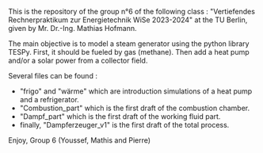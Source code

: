 This is the repository of the group n°6 of the following class :
"Vertiefendes Rechnerpraktikum zur Energietechnik WiSe 2023-2024" at the TU Berlin, given by Mr. Dr.-Ing. Mathias Hofmann.

The main objective is to model a steam generator using the python library TESPy. 
First, it should be fueled by gas (methane).
Then add a heat pump and/or a solar power from a collector field.

Several files can be found :
- "frigo" and "wärme" which are introduction simulations of a heat pump and a refrigerator.
- "Combustion_part"  which is the first draft of the combustion chamber.
- "Dampf_part" which is the first draft of the working fluid part.
- finally, "Dampferzeuger_v1" is the first draft of the total process.

Enjoy, 
Group 6 (Youssef, Mathis and Pierre)
